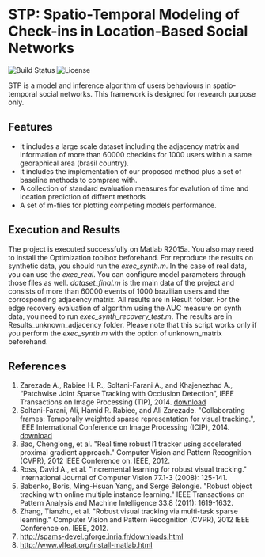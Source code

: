 # STP: Spatio-Temporal Modeling of Check-ins in Location-Based Social Networks
![Build Status](https://img.shields.io/teamcity/codebetter/bt428.svg)
![License](https://img.shields.io/badge/license-BSD-blue.svg)

STP is a model and inference algorithm of users behaviours in spatio-temporal social networks. This framework is designed for research purpose only.
## Features
* It includes a large scale dataset including the adjacency matrix and information of more than 60000 checkins for 1000 users within a same georaphical area (brasil country).
* It includes the implementation of our proposed method plus a set of baseline methods to comprare with.
* A collection of standard evaluation measures for evalution of time and location prediction of diffrent methods
* A set of m-files for plotting competing models performance.

## Execution and Results
The project is executed successfully on Matlab R2015a. You also may need to install the Optimization toolbox beforehand.
For reproduce the results on synthetic data, you should run the *exec_synth.m*. In the case of real data, you can use the *exec_real*.
You can configure model parameters through those files as well. *dataset_final.m* is the main data of the project and consists of more than 60000 events of 1000 brazilian users and the corrosponding adjacency matrix.
All results are in Result folder.
For the edge recovery evaluation of algorithm using the AUC measure on synth data, you need to run *exec_synth_recovery_test.m*. The results are in Results_unknown_adjacency folder.
Please note that this script works only if you perform the *exec_synth.m* with the option of unknown_matrix beforehand. 


## References
1. Zarezade A., Rabiee H. R., Soltani-Farani A., and Khajenezhad A., “Patchwise Joint Sparse Tracking with Occlusion Detection”, IEEE Transactions on Image Processing (TIP), 2014. [download](http://ieeexplore.ieee.org/document/6873285/)
2. Soltani-Farani, Ali, Hamid R. Rabiee, and Ali Zarezade. "Collaborating frames: Temporally weighted sparse representation for visual tracking.", IEEE International Conference on Image Processing (ICIP), 2014. [download](http://ieeexplore.ieee.org/document/7025091/)
3. Bao, Chenglong, et al. "Real time robust l1 tracker using accelerated proximal gradient approach." Computer Vision and Pattern Recognition (CVPR), 2012 IEEE Conference on. IEEE, 2012.
4. Ross, David A., et al. "Incremental learning for robust visual tracking." International Journal of Computer Vision 77.1-3 (2008): 125-141.
5. Babenko, Boris, Ming-Hsuan Yang, and Serge Belongie. "Robust object tracking with online multiple instance learning." IEEE Transactions on Pattern Analysis and Machine Intelligence 33.8 (2011): 1619-1632.
6. Zhang, Tianzhu, et al. "Robust visual tracking via multi-task sparse learning." Computer Vision and Pattern Recognition (CVPR), 2012 IEEE Conference on. IEEE, 2012.
7. http://spams-devel.gforge.inria.fr/downloads.html
8. http://www.vlfeat.org/install-matlab.html
